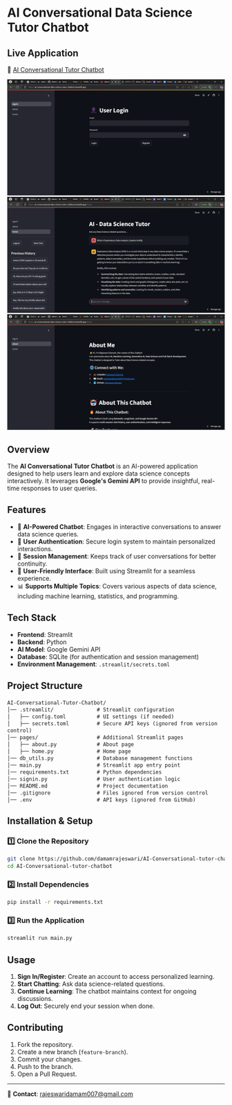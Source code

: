 # AI Conversational Data Science Tutor Chatbot

## Live Application

🔗 [AI Conversational Tutor Chatbot](https://ai-conversational-data-science-tutor-chatbot.streamlit.app)

[![Alt Text](images/login.png)](https://ai-conversational-data-science-tutor-chatbot.streamlit.app)
[![Alt Text](images/home.png)](https://ai-conversational-data-science-tutor-chatbot.streamlit.app)
[![Alt Text](images/about.png)](https://ai-conversational-data-science-tutor-chatbot.streamlit.app)

## Overview

The **AI Conversational Tutor Chatbot** is an AI-powered application designed to help users learn and explore data science concepts interactively. It leverages **Google's Gemini API** to provide insightful, real-time responses to user queries.

## Features

- 🧠 **AI-Powered Chatbot**: Engages in interactive conversations to answer data science queries.
- 🔐 **User Authentication**: Secure login system to maintain personalized interactions.
- 🔄 **Session Management**: Keeps track of user conversations for better continuity.
- 🎨 **User-Friendly Interface**: Built using Streamlit for a seamless experience.
- 📊 **Supports Multiple Topics**: Covers various aspects of data science, including machine learning, statistics, and programming.

## Tech Stack

- **Frontend**: Streamlit
- **Backend**: Python
- **AI Model**: Google Gemini API
- **Database**: SQLite (for authentication and session management)
- **Environment Management**: `.streamlit/secrets.toml`

## Project Structure

```
AI-Conversational-Tutor-Chatbot/
│── .streamlit/              # Streamlit configuration
│   ├── config.toml          # UI settings (if needed)
│   ├── secrets.toml         # Secure API keys (ignored from version control)
│── pages/                   # Additional Streamlit pages
│   ├── about.py             # About page
│   ├── home.py              # Home page
│── db_utils.py              # Database management functions
│── main.py                  # Streamlit app entry point
│── requirements.txt         # Python dependencies
│── signin.py                # User authentication logic
│── README.md                # Project documentation
│── .gitignore               # Files ignored from version control
│── .env                     # API keys (ignored from GitHub)
```

## Installation & Setup

### 1️⃣ Clone the Repository

```bash
git clone https://github.com/damamrajeswari/AI-Conversational-tutor-chatbot.git
cd AI-Conversational-tutor-chatbot
```

### 2️⃣ Install Dependencies

```bash
pip install -r requirements.txt
```

### 3️⃣ Run the Application

```bash
streamlit run main.py
```

## Usage

1. **Sign In/Register**: Create an account to access personalized learning.
2. **Start Chatting**: Ask data science-related questions.
3. **Continue Learning**: The chatbot maintains context for ongoing discussions.
4. **Log Out**: Securely end your session when done.

## Contributing

1. Fork the repository.
2. Create a new branch (`feature-branch`).
3. Commit your changes.
4. Push to the branch.
5. Open a Pull Request.

---

📩 **Contact**: [rajeswaridamam007@gmail.com](mailto:rajeswaridamam007@gmail.com)

